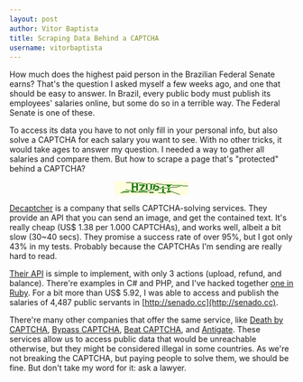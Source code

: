 ```yaml
---
layout: post
author: Vitor Baptista
title: Scraping Data Behind a CAPTCHA
username: vitorbaptista
---
```


How much does the highest paid person in the Brazilian Federal Senate earns?
That's the question I asked myself a few weeks ago, and one that should be
easy to answer. In Brazil, every public body must publish its employees'
salaries online, but some do so in a terrible way. The Federal Senate is
one of these.

To access its data you have to not only fill in your personal info, but also
solve a CAPTCHA for each salary you want to see. With no other tricks, it would
take ages to answer my question. I needed a way to gather all salaries and
compare them. But how to scrape a page that's "protected" behind a CAPTCHA?

<img src="/img/res/senado-gov-br-captcha.jpg"
style="margin: 0 auto; display: block;" alt="senado.gov.br CAPTCHA" />

[Decaptcher](http://decaptcher.com) is a company that sells CAPTCHA-solving
services. They provide an API that you can send an image, and get the contained
text. It's really cheap (US$ 1.38 per 1.000 CAPTCHAs), and works well, albeit a
bit slow (30~40 secs).  They promise a success rate of over 95%, but I got only
43% in my tests. Probably because the CAPTCHAs I'm sending are really hard to read.

[Their API](http://decaptcher.org/api) is simple to implement, with only 3
actions (upload, refund, and balance). There're examples in C# and PHP, and
I've hacked together [one in Ruby](https://gist.github.com/4063793). For a
bit more than US$ 5.92, I was able to access and publish the salaries of
4,487 public servants in [http://senado.cc](http://senado.cc).

There're many other companies that offer the same service, like
[Death by CAPTCHA](http://deathbycaptcha.com), [Bypass CAPTCHA](http://bypasscaptcha.com/),
[Beat CAPTCHA](http://www.beatcaptchas.com/), and [Antigate](http://antigate.com/).
These services allow us to access public data that would be unreachable otherwise,
but they might be considered illegal in some countries. As we're not breaking the
CAPTCHA, but paying people to solve them, we should be fine. But don't take my word
for it: ask a lawyer.
